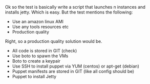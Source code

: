 Ok so the test is basically write a script that launches n instances and installs jetty. Which is easy. But the test mentions the following:

* Use an amazon linux AMI
* Use any tools resources etc 
* Production quality

Right, so a production quality solution would be.

* All code is stored in GIT (check)
* Use boto to spawn the VMs
* Boto to create a keypair
* Use SSH to install puppet via YUM (centos) or apt-get (debian)
* Puppet manifests are stored in GIT (like all config should be)
* Puppet to install Jetty

